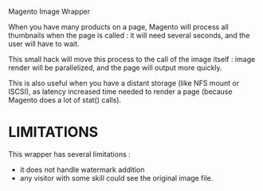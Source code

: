 Magento Image Wrapper

When you have many products on a page, Magento will process all thumbnails when the page is called : it will need several seconds, and the user will have to wait.

This small hack will move this process to the call of the image itself : image render will be parallelized, and the page will output more quickly.

This is also useful when you have a distant storage (like NFS mount or ISCSI), as latency increased time needed to render a page (because Magento does a lot of stat() calls).


LIMITATIONS
===========
This wrapper has several limitations : 
- it does not handle watermark addition
- any visitor with some skill could see the original image file.

